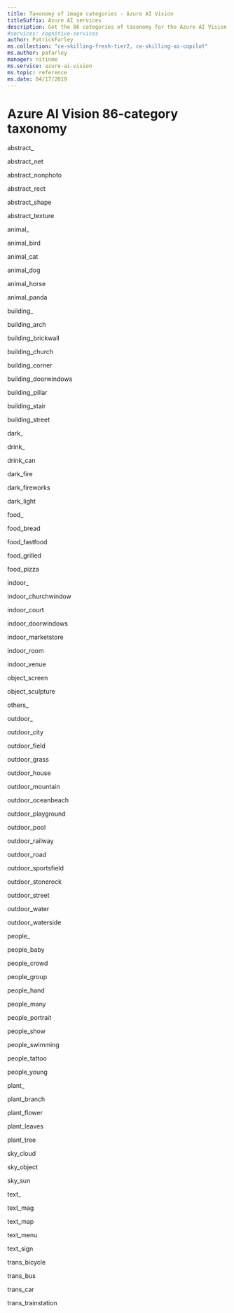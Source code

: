 ```yaml
---
title: Taxonomy of image categories - Azure AI Vision
titleSuffix: Azure AI services
description: Get the 86 categories of taxonomy for the Azure AI Vision API in Azure AI services.
#services: cognitive-services
author: PatrickFarley
ms.collection: "ce-skilling-fresh-tier2, ce-skilling-ai-copilot"
ms.author: pafarley
manager: nitinme
ms.service: azure-ai-vision
ms.topic: reference
ms.date: 04/17/2019
---
```


# Azure AI Vision 86-category taxonomy

abstract_

abstract_net

abstract_nonphoto

abstract_rect

abstract_shape

abstract_texture

animal_

animal_bird

animal_cat

animal_dog

animal_horse

animal_panda

building_

building_arch

building_brickwall

building_church

building_corner

building_doorwindows

building_pillar

building_stair

building_street

dark_

drink_

drink_can

dark_fire

dark_fireworks

dark_light

food_

food_bread

food_fastfood

food_grilled

food_pizza

indoor_

indoor_churchwindow

indoor_court

indoor_doorwindows

indoor_marketstore

indoor_room

indoor_venue

object_screen

object_sculpture

others_

outdoor_

outdoor_city

outdoor_field

outdoor_grass

outdoor_house

outdoor_mountain

outdoor_oceanbeach

outdoor_playground

outdoor_pool

outdoor_railway

outdoor_road

outdoor_sportsfield

outdoor_stonerock

outdoor_street

outdoor_water

outdoor_waterside

people_

people_baby

people_crowd

people_group

people_hand

people_many

people_portrait

people_show

people_swimming

people_tattoo

people_young

plant_

plant_branch

plant_flower

plant_leaves

plant_tree

sky_cloud

sky_object

sky_sun

text_

text_mag

text_map

text_menu

text_sign

trans_bicycle

trans_bus

trans_car

trans_trainstation
